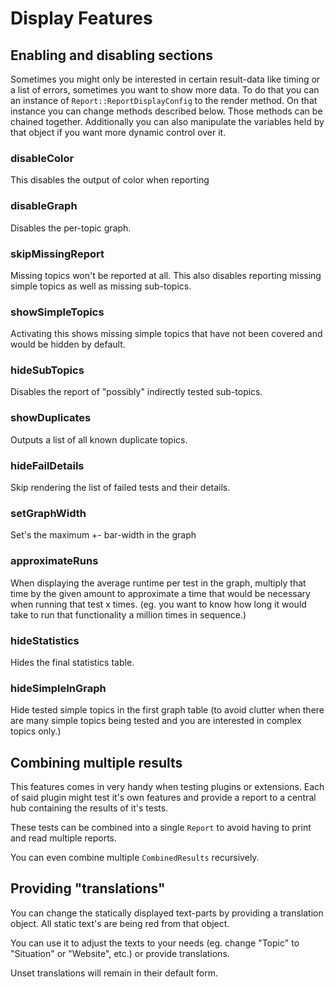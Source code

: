 # Display Features

## Enabling and disabling sections

Sometimes you might only be interested in certain result-data like timing or a list of errors, sometimes you want to show more data.
To do that you can an instance of `Report::ReportDisplayConfig` to the render method. On that instance you can change methods described below. Those methods can be chained together.
Additionally you can also manipulate the variables held by that object if you want more dynamic control over it.

### disableColor
This disables the output of color when reporting
### disableGraph
Disables the per-topic graph.
### skipMissingReport
Missing topics won't be reported at all. This also disables reporting missing simple topics as well as missing sub-topics.
### showSimpleTopics
Activating this shows missing simple topics that have not been covered and would be hidden by default.
### hideSubTopics
Disables the report of "possibly" indirectly tested sub-topics.
### showDuplicates
Outputs a list of all known duplicate topics.
### hideFailDetails
Skip rendering the list of failed tests and their details.
### setGraphWidth
Set's the maximum +- bar-width in the graph
### approximateRuns
When displaying the average runtime per test in the graph, multiply that time by the given amount to approximate a time that would be necessary when running that test x times. (eg. you want to know how long it would take to run that functionality a million times in sequence.)
### hideStatistics
Hides the final statistics table.
### hideSimpleInGraph
Hide tested simple topics in the first graph table (to avoid clutter when there are many simple topics being tested and you are interested in complex topics only.)


## Combining multiple results

This features comes in very handy when testing plugins or extensions.
Each of said plugin might test it's own features and provide a report to a central hub containing the results of it's tests.

These tests can be combined into a single `Report` to avoid having to print and read multiple reports.

You can even combine multiple `CombinedResults` recursively.

## Providing "translations"

You can change the statically displayed text-parts by providing a translation object. All static text's are being red from that object.

You can use it to adjust the texts to your needs (eg. change "Topic" to "Situation" or "Website", etc.) or provide translations.

Unset translations will remain in their default form.
